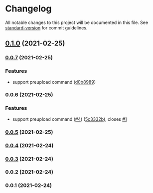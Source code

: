 # Changelog

All notable changes to this project will be documented in this file. See [standard-version](https://github.com/conventional-changelog/standard-version) for commit guidelines.

## [0.1.0](https://github.com/pahud/s3share/compare/v0.0.7...v0.1.0) (2021-02-25)

### [0.0.7](https://github.com/pahud/s3share/compare/v0.0.6...v0.0.7) (2021-02-25)


### Features

* support preupload command ([d0b8989](https://github.com/pahud/s3share/commit/d0b8989ac0743d635600a4e8c6a68750951ddca9))

### [0.0.6](https://github.com/pahud/s3share/compare/v0.0.5...v0.0.6) (2021-02-25)


### Features

* support preupload command ([#4](https://github.com/pahud/s3share/issues/4)) ([5c3332b](https://github.com/pahud/s3share/commit/5c3332be276fc0dbabba306c70114af3354bbc73)), closes [#1](https://github.com/pahud/s3share/issues/1)

### [0.0.5](https://github.com/pahud/s3share/compare/v0.0.4...v0.0.5) (2021-02-25)

### [0.0.4](https://github.com/pahud/s3share/compare/v0.0.3...v0.0.4) (2021-02-24)

### [0.0.3](https://github.com/pahud/s3share/compare/v0.0.2...v0.0.3) (2021-02-24)

### 0.0.2 (2021-02-24)

### 0.0.1 (2021-02-24)
